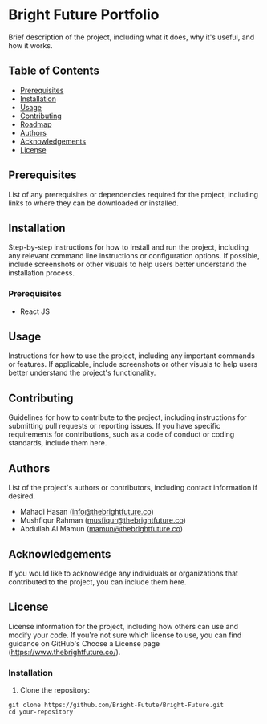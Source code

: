 # Bright Future Portfolio

Brief description of the project, including what it does, why it's useful, and how it works.

## Table of Contents

- [Prerequisites](#prerequisites)
- [Installation](#installation)
- [Usage](#usage)
- [Contributing](#contributing)
- [Roadmap](#roadmap)
- [Authors](#authors)
- [Acknowledgements](#acknowledgements)
- [License](#license)

## Prerequisites

List of any prerequisites or dependencies required for the project, including links to where they can be downloaded or installed.

## Installation

Step-by-step instructions for how to install and run the project, including any relevant command line instructions or configuration options. If possible, include screenshots or other visuals to help users better understand the installation process.

### Prerequisites

- React JS


## Usage

Instructions for how to use the project, including any important commands or features. If applicable, include screenshots or other visuals to help users better understand the project's functionality.


## Contributing

Guidelines for how to contribute to the project, including instructions for submitting pull requests or reporting issues. If you have specific requirements for contributions, such as a code of conduct or coding standards, include them here.


## Authors

List of the project's authors or contributors, including contact information if desired.

- Mahadi Hasan (info@thebrightfuture.co)
- Mushfiqur Rahman (musfiqur@thebrightfuture.co)
- Abdullah Al Mamun (mamun@thebrightfuture.co)



## Acknowledgements

If you would like to acknowledge any individuals or organizations that contributed to the project, you can include them here.



## License

License information for the project, including how others can use and modify your code. If you're not sure which license to use, you can find guidance on GitHub's Choose a License page (https://www.thebrightfuture.co/).



### Installation

1. Clone the repository:

```git
git clone https://github.com/Bright-Futute/Bright-Future.git
cd your-repository
